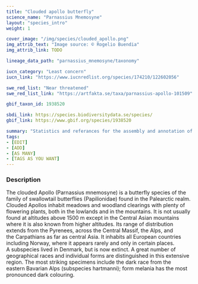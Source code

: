 ```yaml
---
title: "Clouded apollo butterfly"
science_name: "Parnassius Mnemosyne"
layout: "species_intro"
weight: 1

cover_image: "/img/species/clouded_apollo.png"
img_attrib_text: "Image source: © Rogelio Buendia"
img_attrib_link: TODO

lineage_data_path: "parnassius_mnemosyne/taxonomy"

iucn_category: "Least concern"
iucn_link: "https://www.iucnredlist.org/species/174210/122602056"

swe_red_list: "Near threatened"
swe_red_list_link: "https://artfakta.se/taxa/parnassius-apollo-101509"

gbif_taxon_id: 1938520

sbdi_link: https://species.biodiversitydata.se/species/
gbif_link: https://www.gbif.org/species/1938520

summary: "Statistics and referances for the assembly and annotation of the species."
tags:
- [EDIT]
- [ADD]
- [AS MANY]
- [TAGS AS YOU WANT]
---
```


### Description

The clouded Apollo (Parnassius mnemosyne) is a butterfly species of the family of swallowtail butterflies (Papilionidae) found in the Palearctic realm. Clouded Apollos inhabit meadows and woodland clearings with plenty of flowering plants, both in the lowlands and in the mountains. It is not usually found at altitudes above 1500 m except in the Central Asian mountains where it is also known from higher altitudes. Its range of distribution extends from the Pyrenees, across the Central Massif, the Alps, and the Carpathians as far as central Asia. It inhabits all European countries including Norway, where it appears rarely and only in certain places. A subspecies lived in Denmark, but is now extinct. A great number of geographical races and individual forms are distinguished in this extensive region. The most striking specimens include the dark race from the eastern Bavarian Alps (subspecies hartmanni); form melania has the most pronounced dark colouring.
